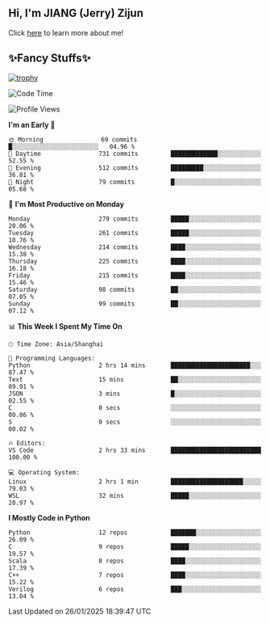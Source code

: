## Hi, I'm JIANG (Jerry) Zijun

Click [here](https://jzjerry.github.io/about/) to learn more about me!

## ✨Fancy Stuffs✨
[![trophy](https://github-profile-trophy.vercel.app/?username=jzjerry&theme=onedark)](https://github.com/ryo-ma/github-profile-trophy)
<!--START_SECTION:waka-->
![Code Time](http://img.shields.io/badge/Code%20Time-1%2C006%20hrs%2023%20mins-blue)

![Profile Views](http://img.shields.io/badge/Profile%20Views-0-blue)

**I'm an Early 🐤** 

```text
🌞 Morning                69 commits          █░░░░░░░░░░░░░░░░░░░░░░░░   04.96 % 
🌆 Daytime                731 commits         █████████████░░░░░░░░░░░░   52.55 % 
🌃 Evening                512 commits         █████████░░░░░░░░░░░░░░░░   36.81 % 
🌙 Night                  79 commits          █░░░░░░░░░░░░░░░░░░░░░░░░   05.68 % 
```
📅 **I'm Most Productive on Monday** 

```text
Monday                   279 commits         █████░░░░░░░░░░░░░░░░░░░░   20.06 % 
Tuesday                  261 commits         █████░░░░░░░░░░░░░░░░░░░░   18.76 % 
Wednesday                214 commits         ████░░░░░░░░░░░░░░░░░░░░░   15.38 % 
Thursday                 225 commits         ████░░░░░░░░░░░░░░░░░░░░░   16.18 % 
Friday                   215 commits         ████░░░░░░░░░░░░░░░░░░░░░   15.46 % 
Saturday                 98 commits          ██░░░░░░░░░░░░░░░░░░░░░░░   07.05 % 
Sunday                   99 commits          ██░░░░░░░░░░░░░░░░░░░░░░░   07.12 % 
```


📊 **This Week I Spent My Time On** 

```text
🕑︎ Time Zone: Asia/Shanghai

💬 Programming Languages: 
Python                   2 hrs 14 mins       ██████████████████████░░░   87.47 % 
Text                     15 mins             ██░░░░░░░░░░░░░░░░░░░░░░░   09.91 % 
JSON                     3 mins              █░░░░░░░░░░░░░░░░░░░░░░░░   02.55 % 
C                        0 secs              ░░░░░░░░░░░░░░░░░░░░░░░░░   00.06 % 
S                        0 secs              ░░░░░░░░░░░░░░░░░░░░░░░░░   00.02 % 

🔥 Editors: 
VS Code                  2 hrs 33 mins       █████████████████████████   100.00 % 

💻 Operating System: 
Linux                    2 hrs 1 min         ████████████████████░░░░░   79.03 % 
WSL                      32 mins             █████░░░░░░░░░░░░░░░░░░░░   20.97 % 
```

**I Mostly Code in Python** 

```text
Python                   12 repos            ███████░░░░░░░░░░░░░░░░░░   26.09 % 
C                        9 repos             █████░░░░░░░░░░░░░░░░░░░░   19.57 % 
Scala                    8 repos             ████░░░░░░░░░░░░░░░░░░░░░   17.39 % 
C++                      7 repos             ████░░░░░░░░░░░░░░░░░░░░░   15.22 % 
Verilog                  6 repos             ███░░░░░░░░░░░░░░░░░░░░░░   13.04 % 
```




 Last Updated on 26/01/2025 18:39:47 UTC
<!--END_SECTION:waka-->
